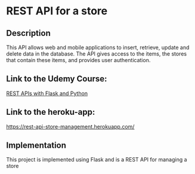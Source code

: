 # REST API for a store 

## Description 
This API allows web and mobile applications to insert, retrieve, update and delete data in the database.
The API gives access to the items, the stores that contain these items, and provides user authentication.
## Link to the Udemy Course:
[REST APIs with Flask and Python](https://www.udemy.com/course/rest-api-flask-and-python/)

## Link to the heroku-app:
https://rest-api-store-management.herokuapp.com/

## Implementation 
This project is implemented using Flask and is a REST API for managing a store 

